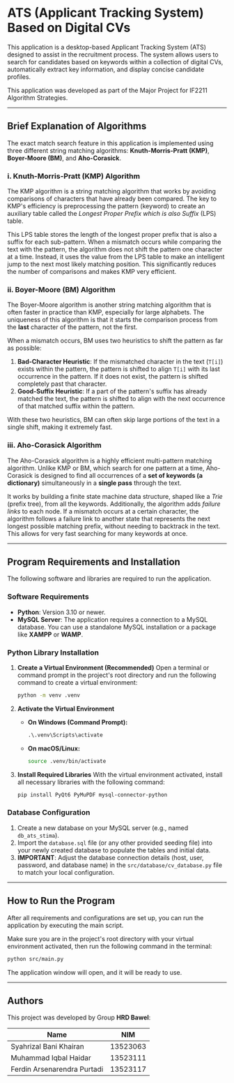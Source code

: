 # **ATS (Applicant Tracking System) Based on Digital CVs**

This application is a desktop-based Applicant Tracking System (ATS) designed to assist in the recruitment process. The system allows users to search for candidates based on keywords within a collection of digital CVs, automatically extract key information, and display concise candidate profiles.

This application was developed as part of the Major Project for IF2211 Algorithm Strategies.

---

## **Brief Explanation of Algorithms**

The exact match search feature in this application is implemented using three different string matching algorithms: **Knuth-Morris-Pratt (KMP)**, **Boyer-Moore (BM)**, and **Aho-Corasick**.

### **i. Knuth-Morris-Pratt (KMP) Algorithm**

The KMP algorithm is a string matching algorithm that works by avoiding comparisons of characters that have already been compared. The key to KMP's efficiency is preprocessing the pattern (keyword) to create an auxiliary table called the *Longest Proper Prefix which is also Suffix* (LPS) table.

This LPS table stores the length of the longest proper prefix that is also a suffix for each sub-pattern. When a mismatch occurs while comparing the text with the pattern, the algorithm does not shift the pattern one character at a time. Instead, it uses the value from the LPS table to make an intelligent jump to the next most likely matching position. This significantly reduces the number of comparisons and makes KMP very efficient.

### **ii. Boyer-Moore (BM) Algorithm**

The Boyer-Moore algorithm is another string matching algorithm that is often faster in practice than KMP, especially for large alphabets. The uniqueness of this algorithm is that it starts the comparison process from the **last** character of the pattern, not the first.

When a mismatch occurs, BM uses two heuristics to shift the pattern as far as possible:

1.  **Bad-Character Heuristic**: If the mismatched character in the text (`T[i]`) exists within the pattern, the pattern is shifted to align `T[i]` with its last occurrence in the pattern. If it does not exist, the pattern is shifted completely past that character.
2.  **Good-Suffix Heuristic**: If a part of the pattern's suffix has already matched the text, the pattern is shifted to align with the next occurrence of that matched suffix within the pattern.

With these two heuristics, BM can often skip large portions of the text in a single shift, making it extremely fast.

### **iii. Aho-Corasick Algorithm**

The Aho-Corasick algorithm is a highly efficient multi-pattern matching algorithm. Unlike KMP or BM, which search for one pattern at a time, Aho-Corasick is designed to find all occurrences of a **set of keywords (a dictionary)** simultaneously in a **single pass** through the text.

It works by building a finite state machine data structure, shaped like a *Trie* (prefix tree), from all the keywords. Additionally, the algorithm adds *failure links* to each node. If a mismatch occurs at a certain character, the algorithm follows a failure link to another state that represents the next longest possible matching prefix, without needing to backtrack in the text. This allows for very fast searching for many keywords at once.

---

## **Program Requirements and Installation**

The following software and libraries are required to run the application.

### **Software Requirements**

* **Python**: Version 3.10 or newer.
* **MySQL Server**: The application requires a connection to a MySQL database. You can use a standalone MySQL installation or a package like **XAMPP** or **WAMP**.

### **Python Library Installation**

1.  **Create a Virtual Environment (Recommended)**
    Open a terminal or command prompt in the project's root directory and run the following command to create a virtual environment:
    ```bash
    python -m venv .venv
    ```

2.  **Activate the Virtual Environment**
    * **On Windows (Command Prompt):**
        ```cmd
        .\.venv\Scripts\activate
        ```
    * **On macOS/Linux:**
        ```bash
        source .venv/bin/activate
        ```

3.  **Install Required Libraries**
    With the virtual environment activated, install all necessary libraries with the following command:
    ```bash
    pip install PyQt6 PyMuPDF mysql-connector-python
    ```

### **Database Configuration**

1.  Create a new database on your MySQL server (e.g., named `db_ats_stima`).
2.  Import the `database.sql` file (or any other provided seeding file) into your newly created database to populate the tables and initial data.
3.  **IMPORTANT**: Adjust the database connection details (host, user, password, and database name) in the `src/database/cv_database.py` file to match your local configuration.

---

## **How to Run the Program**

After all requirements and configurations are set up, you can run the application by executing the main script.

Make sure you are in the project's root directory with your virtual environment activated, then run the following command in the terminal:

```bash
python src/main.py
```

The application window will open, and it will be ready to use.

---

## **Authors**

This project was developed by Group **HRD Bawel**:

| Name                         | NIM      |
| ---------------------------- | -------- |
| Syahrizal Bani Khairan       | 13523063 |
| Muhammad Iqbal Haidar        | 13523111 |
| Ferdin Arsenarendra Purtadi  | 13523117 |